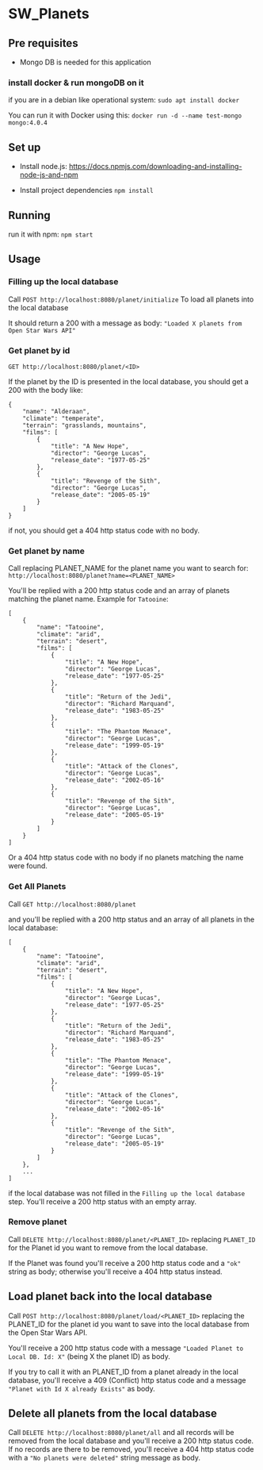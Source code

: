 # SW_Planets

## Pre requisites

- Mongo DB is needed for this application

### install docker & run mongoDB on it
if you are in a debian like operational system:
`sudo apt install docker`

You can run it with Docker using this:
`docker run -d --name test-mongo mongo:4.0.4`

## Set up
- Install node.js: https://docs.npmjs.com/downloading-and-installing-node-js-and-npm

- Install project dependencies
`npm install`

## Running
run it with npm:
`npm start`

## Usage

### Filling up the local database
Call
`POST http://localhost:8080/planet/initialize`
To load all planets into the local database

It should return a 200 with a message as body:
`"Loaded X planets from Open Star Wars API"`
### Get planet by id
`GET http://localhost:8080/planet/<ID>`

If the planet by the ID is presented in the local database, you should get a 200 with the body like:
```
{
    "name": "Alderaan",
    "climate": "temperate",
    "terrain": "grasslands, mountains",
    "films": [
        {
            "title": "A New Hope",
            "director": "George Lucas",
            "release_date": "1977-05-25"
        },
        {
            "title": "Revenge of the Sith",
            "director": "George Lucas",
            "release_date": "2005-05-19"
        }
    ]
}
```

if not, you should get a 404 http status code with no body.

### Get planet by name
Call replacing PLANET_NAME for the planet name you want to search for:
`http://localhost:8080/planet?name=<PLANET_NAME>`

You'll be replied with a 200 http status code and an array of planets matching the planet name. Example for `Tatooine`:
```
[
    {
        "name": "Tatooine",
        "climate": "arid",
        "terrain": "desert",
        "films": [
            {
                "title": "A New Hope",
                "director": "George Lucas",
                "release_date": "1977-05-25"
            },
            {
                "title": "Return of the Jedi",
                "director": "Richard Marquand",
                "release_date": "1983-05-25"
            },
            {
                "title": "The Phantom Menace",
                "director": "George Lucas",
                "release_date": "1999-05-19"
            },
            {
                "title": "Attack of the Clones",
                "director": "George Lucas",
                "release_date": "2002-05-16"
            },
            {
                "title": "Revenge of the Sith",
                "director": "George Lucas",
                "release_date": "2005-05-19"
            }
        ]
    }
]
```
Or a 404 http status code with no body if no planets matching the name were found.

### Get All Planets
Call `GET http://localhost:8080/planet`

and you'll be replied with a 200 http status and an array of all planets in the local database:
```
[
    {
        "name": "Tatooine",
        "climate": "arid",
        "terrain": "desert",
        "films": [
            {
                "title": "A New Hope",
                "director": "George Lucas",
                "release_date": "1977-05-25"
            },
            {
                "title": "Return of the Jedi",
                "director": "Richard Marquand",
                "release_date": "1983-05-25"
            },
            {
                "title": "The Phantom Menace",
                "director": "George Lucas",
                "release_date": "1999-05-19"
            },
            {
                "title": "Attack of the Clones",
                "director": "George Lucas",
                "release_date": "2002-05-16"
            },
            {
                "title": "Revenge of the Sith",
                "director": "George Lucas",
                "release_date": "2005-05-19"
            }
        ]
    },
    ...
]
```

if the local database was not filled in the `Filling up the local database` step. You'll receive a 200 http status with an empty array.

### Remove planet
Call `DELETE http://localhost:8080/planet/<PLANET_ID>` replacing `PLANET_ID` for the Planet id you want to remove from the local database.

If the Planet was found you'll receive a 200 http status code and a `"ok"` string as body; otherwise you'll receive a 404 http status instead.


## Load planet back into the local database
Call `POST http://localhost:8080/planet/load/<PLANET_ID>` replacing the PLANET_ID for the planet id you want to save into the local database from the Open Star Wars API.

You'll receive a 200 http status code with a message `"Loaded Planet to Local DB. Id: X"` (being X the planet ID) as body.

If you try to call it with an PLANET_ID from a planet already in the local database, you'll receive a 409 (Conflict) http status code and a message `"Planet with Id X already Exists"` as body.

## Delete all planets from the local database
Call `DELETE http://localhost:8080/planet/all` and all records will be removed from the local database and you'll receive a 200 http status code. If no records are there to be removed, you'll receive a 404 http status code with a `"No planets were deleted"` string message as body.